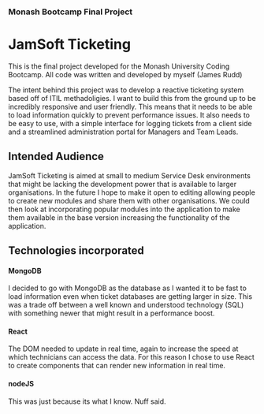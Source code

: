 ### Monash Bootcamp Final Project

# JamSoft Ticketing

This is the final project developed for the Monash University Coding Bootcamp. 
All code was written and developed by myself (James Rudd)

The intent behind this project was to develop a reactive ticketing system based off of ITIL methadoligies.
I want to build this from the ground up to be incredibly responsive and user friendly. This means that it needs to be able to load information quickly to prevent performance issues. It also needs to be easy to use, with a simple interface for logging tickets from a client side and a streamlined administration portal for Managers and Team Leads.

## Intended Audience

JamSoft Ticketing is aimed at small to medium Service Desk environments that might be lacking the development power that is available to larger organisations. 
In the future I hope to make it open to editing allowing people to create new modules and share them with other organisations. 
We could then look at incorporating popular modules into the application to make them available in the base version increasing the functionality of the application.

## Technologies incorporated
#### MongoDB
I decided to go with MongoDB as the database as I wanted it to be fast to load information even when ticket databases are getting larger in size. 
This was a trade off between a well known and understood technology (SQL) with something newer that might result in a performance boost.

#### React
The DOM needed to update in real time, again to increase the speed at which technicians can access the data. 
For this reason I chose to use React to create components that can render new information in real time. 

#### nodeJS
This was just because its what I know. Nuff said.

